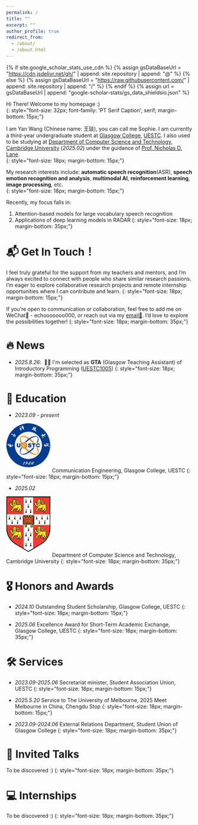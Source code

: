 ```yaml
---
permalink: /
title: ""
excerpt: ""
author_profile: true
redirect_from: 
  - /about/
  - /about.html
---
```


{% if site.google_scholar_stats_use_cdn %}
{% assign gsDataBaseUrl = "https://cdn.jsdelivr.net/gh/" | append: site.repository | append: "@" %}
{% else %}
{% assign gsDataBaseUrl = "https://raw.githubusercontent.com/" | append: site.repository | append: "/" %}
{% endif %}
{% assign url = gsDataBaseUrl | append: "google-scholar-stats/gs_data_shieldsio.json" %}

<span class='anchor' id='about-me'></span>


Hi There! Welcome to my homepage :)  
{: style="font-size: 32px; font-family: 'PT Serif Caption', serif; margin-bottom: 15px;"}

I am Yan Wang (Chinese name: 王琰), you can call me Sophie. I am currently a third-year undergraduate student at [Glasgow College](https://www.gla.uestc.edu.cn/english/Home.htm), [UESTC](https://en.uestc.edu.cn/). I also used to be studying at [Department of Computer Science and Technology](https://www.cst.cam.ac.uk/), [Cambridge University](https://www.cam.ac.uk/) (*2025.02*) under the guidance of [Prof. Nicholas D. Lane](https://www.cst.cam.ac.uk/people/ndl32).  
{: style="font-size: 18px; margin-bottom: 15px;"}

My research interests include: **automatic speech recognition**(ASR), **speech emotion recognition and analysis**, **multimodal AI**, **reinforcement learning**, **image processing**, etc.  
{: style="font-size: 18px; margin-bottom: 15px;"}

Recently, my focus falls in:
1. Attention-based models for large vocabulary speech recognition
2. Applications of deep learning models in RADAR
{: style="font-size: 18px; margin-bottom: 35px;"}


# 📬 Get In Touch！
I feel truly grateful for the support from my teachers and mentors, and I’m always excited to connect with people who share similar research passions. I’m eager to explore collaborative research projects and remote internship opportunities where I can contribute and learn.
{: style="font-size: 18px; margin-bottom: 15px;"}

If you’re open to communication or collaboration, feel free to add me on WeChat💬 - echooooooo000, or reach out via my [email📮](sophieeew777@gmail.com). I’d love to explore the possibilities together!
{: style="font-size: 18px; margin-bottom: 35px;"}


# 🔥 News
- *2025.8.26*: &nbsp;🎉🎉 I'm selected as **GTA** (Glasgow Teaching Assistant) of Introductory Programming ([UESTC1005](https://www.gla.ac.uk/coursecatalogue/course/?code=UESTC1005))
{: style="font-size: 18px; margin-bottom: 35px;"}


# 📖 Education
- *2023.09 - present*
 <img src="/images/uestc_logo.png" alt="UESTC Logo" width="120" style="margin-bottom: 1em;">
  Communication Engineering, Glasgow College, UESTC
{: style="font-size: 18px; margin-bottom: 15px;"}
  
- *2025.02*
 <img src="/images/cambridge_logo.png" alt="Cam Logo" width="120" style="margin-bottom: 1em;">
  Department of Computer Science and Technology, Cambridge University
{: style="font-size: 18px; margin-bottom: 35px;"}
  

# 🎖 Honors and Awards
- *2024.10*  Outstanding Student Scholarship, Glasgow College, UESTC
{: style="font-size: 18px; margin-bottom: 15px;"}
   
- *2025.06*  Excellence Award for Short-Term Academic Exchange, Glasgow College, UESTC
{: style="font-size: 18px; margin-bottom: 35px;"}
   

# 🛠 Services
- *2023.09-2025.06*
  Secretariat minister, Student Association Union, UESTC 
{: style="font-size: 18px; margin-bottom: 15px;"}

- *2025.5.20*
  Service to The University of Melbourne, 2025 Meet Melbourne in China, Chengdu Stop
  {: style="font-size: 18px; margin-bottom: 15px;"}
  
- *2023.09-2024.06*
  External Relations Department, Student Union of Glasgow College 
{: style="font-size: 18px; margin-bottom: 35px;"}


# 💬 Invited Talks
To be discovered :)
{: style="font-size: 18px; margin-bottom: 35px;"}


# 💻 Internships
To be discovered :)
{: style="font-size: 18px; margin-bottom: 35px;"}
